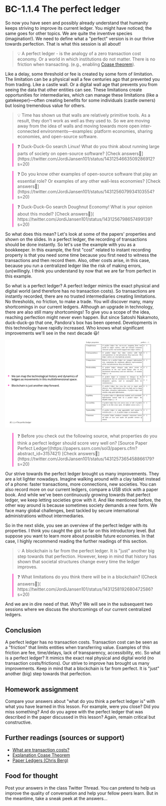 # BC-1.1.4 The perfect ledger

So now you have seen and possibly already understand that humanity keeps striving to improve its current ledger. You might have noticed; the same goes for other topics. We are quite the inventive species (imagination!). We need to define what a "perfect" version is in our thrive towards perfection. That is what this session is all about!

>💡 A perfect ledger - is the analogy of a zero transaction cost economy. Or a world in which institutions do not matter. There is no friction when transacting. (e.g., enabling [Coase theorem](https://www.youtube.com/watch?app=desktop&v=00HPak2RLlQ)). 

Like a delay, some threshold or fee is created by some form of limitation. The limitation can be a physical wall a few centuries ago that prevented you from trading. Like a castle wall. Or a digital wall age that prevents you from seeing the data that other entities can see. These limitations create opportunities for intermediaries, which can manage these limitations (like a gatekeeper)—often creating benefits for some individuals (castle owners) but losing tremendous value for others.

>💡 Time has shown us that walls are relatively primitive tools. As a result, they don't work as well as they used to. So we are moving away from the idea of walls and moving towards more open inter-connected environments—examples: platform economies, sharing economies, and open-source software.

<blockquote style="border-color: #ff0bac"> ❓ Duck-Duck-Go search Linux! What do you think about running large parts of society on open-source software? [Check answers🦉](https://twitter.com/JordiJansen101/status/1431254663509286912?s=20)</blockquote>


<blockquote style="border-color: #ff0bac"> ❓ Do you know other examples of open-source software that play an essential role? Or examples of any other wall-less economies? [Check answers🦉](https://twitter.com/JordiJansen101/status/1431256079934103554?s=20)
 </blockquote>


<blockquote style="border-color: #ff0bac"> ❓ Duck-Duck-Go search Doughnut Economy! What is your opinion about this model? [Check answers🦉]( https://twitter.com/JordiJansen101/status/1431256798657499139?s=20)</blockquote>



So what does this mean? Let's look at some of the papers' properties and shown on the slides. In a perfect ledger, the recording of transactions should be done instantly. So let's use the example with you as a bookkeeper. In this example, the first "cost" related to instant recording property is that you need some time because you first need to witness the transactions and then record them. Also, other costs arise, in this case, because you run a centralized ledger like the risk of making errors, (un)willingly. I think you understand by now that we are far from perfect in this example.

So what is a perfect ledger? A perfect ledger mimics the exact physical and digital world (and therefore has no transaction costs). So transactions are instantly recorded, there are no trusted intermediaries creating limitations. No thresholds, no friction, to make a trade. You will discover many, many shortcomings in our current ledgers. Although an upgrade in technology, there are also still many shortcomings! To give you a scope of the idea, reaching perfection might never even happen. But since Satoshi Nakamoto, duck-duck-go that one, Pandora's box has been opened. Developments in this technology have rapidly increased. Who knows what significant improvements we'll see in the next decade 😃!

![Slide 2](https://raw.githubusercontent.com/koiosonline/literature-images/main/blockchain-level1/BC-1-1-4-the-perfect-ledger-image2.PNG)

<blockquote style="border-color: #ff0bac"> ❓ Before you check out the following source, what properties do you think a perfect ledger should score very well on? [Source Paper Perfect Ledger](https://papers.ssrn.com/sol3/papers.cfm?abstract_id=3157421) [Check answers🦉](https://twitter.com/JordiJansen101/status/1431257365458866179?s=20)</blockquote>


Our strive towards the perfect ledger brought us many improvements. They are a lot lighter nowadays. Imagine walking around with a clay tablet instead of a phone: faster transactions, more connections, new societies. You can also record more on our current ledgers, compare a USB stick with a paper book. And while we've been continuously growing towards that perfect ledger, we keep letting societies grow with it. And like mentioned before, the other way around is because sometimes society demands a new form. We face many global challenges, best tackled by secure international administrations without intermediaries.

So in the next slide, you see an overview of the perfect ledger with its properties. I think you caught the gist so far on this introductory level. But suppose you want to learn more about possible future economies. In that case, I highly recommend reading the further readings of this section.

>💡 A blockchain is far from the perfect ledger. It is "just" another big step towards that perfection. However, keep in mind that history has shown that societal structures change every time the ledger improves.
<blockquote style="border-color: #ff0bac">❓ What limitations do you think there will be in a blockchain? I[Check answers🦉]( https://twitter.com/JordiJansen101/status/1431258192680472586?s=20)</blockquote>

And we are in dire need of that. Why? We will see in the subsequent two sessions where we discuss the shortcomings of our current centralized ledgers. 

## Conclusion
A perfect ledger has no transaction costs. Transaction cost can be seen as a "friction" that limits entities when transferring value. Examples of this friction are fee, time/delays, lack of transparency, accessibility, etc. So what is a perfect ledger? It mimics the exact real physical and digital world (no transaction costs/frictions). Our strive to improve has brought us many improvements. Keep in mind that a blockchain is far from perfect. It is "just" another (big) step towards that perfection.

## Homework assignment 
Compare your answers about "what do you think a perfect ledger is" with what you have learned in this lesson. For example, were you close? Did you miss something? And do you agree with the perfect ledger that was described in the paper discussed in this lesson? Again, remain critical but constructive.

## Further readings (sources or support) 
* [What are transaction costs?](https://en.wikipedia.org/wiki/Transaction_cost)
* [Explanation Coase Theorem](https://www.youtube.com/watch?v=00HPak2RLlQ)
* [Paper Ledgers (Chris Berg)](https://papers.ssrn.com/sol3/papers.cfm?abstract_id=3157421)

## ️Food for thought 
Post your answers in the class Twitter Thread. You can pretend to help us improve the quality of conversation and help your fellow peers learn. But in the meantime, take a sneak peek at the answers…
